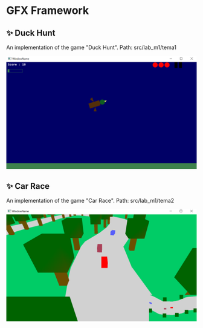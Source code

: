 # GFX Framework

## :sparkles: Duck Hunt

An implementation of the game "Duck Hunt".
Path: src/lab_m1/tema1

![Duck_Hunt](duck_hunt.png)

## :sparkles: Car Race

An implementation of the game "Car Race".
Path: src/lab_m1/tema2

![Car_Race](car_race.png)


